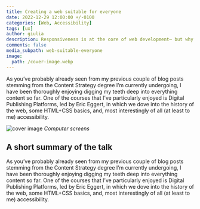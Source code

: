 ```yaml
---
title: Creating a web suitable for everyone
date: 2022-12-29 12:00:00 +/-0100
categories: [Web, Accessibility]
tags: [ux]     
author: giulia
description: Responsiveness is at the core of web development— but why not accessibility?
comments: false
media_subpath: web-suitable-everyone
image:
  path: /cover-image.webp
---
```

As you’ve probably already seen from my previous couple of blog posts stemming from the Content Strategy degree I’m currently undergoing, I have been thoroughly enjoying digging my teeth deep into everything content so far. One of the courses that I’ve particularly enjoyed is Digital Publishing Platforms, led by Eric Eggert, in which we dove into the history of the web, some HTML+CSS basics, and, most interestingly of all (at least to me) accessibility.

![cover image](cover-image.webp)
_Computer screens_

## A short summary of the talk

As you’ve probably already seen from my previous couple of blog posts stemming from the Content Strategy degree I’m currently undergoing, I have been thoroughly enjoying digging my teeth deep into everything content so far. One of the courses that I’ve particularly enjoyed is Digital Publishing Platforms, led by Eric Eggert, in which we dove into the history of the web, some HTML+CSS basics, and, most interestingly of all (at least to me) accessibility.
